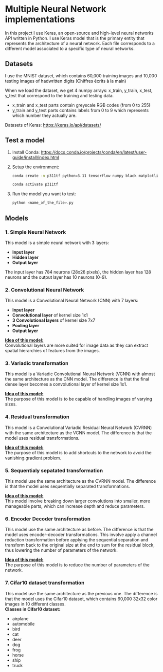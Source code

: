 # Multiple Neural Network implementations

In this project I use Keras, an open-source and high-level neural networks API written in Python. I use Keras model that is the primary entity that represents the architecture of a neural network. Each file corresponds to a different model 
associated to a specific type of neural networks.

## Datasets

I use the MNIST dataset, which contains 60,000 training images and 10,000 testing images of hadwritten digits (Chiffres écrits à la main)

When we load the dataset, we get 4 numpy arrays:
x_train, y_train, x_test, y_test that correspond to the training and testing data.

- x_train and x_test parts contain greyscale RGB codes (from 0 to 255) 
- y_train and y_test parts contains labels from 0 to 9 which represents which number they actually are.

Datasets of Keras: https://keras.io/api/datasets/

## Test a model

1. Install Conda: https://docs.conda.io/projects/conda/en/latest/user-guide/install/index.html

2. Setup the environment:
    ```bash
    conda create -n p311tf python=3.11 tensorflow numpy black matplotlib -c conda-forge

    conda activate p311tf
    ```

3. Run the model you want to test:
    ```bash
    python <name_of_the_file>.py
    ```

## Models

### 1. Simple Neural Network

This model is a simple neural network with 3 layers:
- **Input layer**
- **Hidden layer**
- **Output layer**

The input layer has 784 neurons (28x28 pixels), the hidden layer has 128 neurons and the output layer has 10 neurons (0-9).

### 2. Convolutional Neural Network

This model is a Convolutional Neural Network (CNN) with 7 layers:
- **Input layer**
- **Convolutional layer** of kernel size 1x1
- **3 Convolutional layers** of kernel size 7x7
- **Pooling layer**
- **Output layer**

**<u>Idea of this model:</u>**<br>
Convolutional layers are more suited for image data as they can extract spatial hierarchies of features from the images.

### 3. Variadic transformation

This model is a Variadic Convolutional Neural Network (VCNN) with almost the same architecture as the CNN model. The difference is that the final dense layer becomes a convolutional layer of kernel size 1x1.

**<u>Idea of this model:</u>**<br>
The purpose of this model is to be capable of handling images of varying sizes.

### 4. Residual transformation

This model is a Convolutional Variadic Residual Neural Network (CVRNN) with the same architecture as the VCNN model. The difference is that the model uses residual transformations. 

**<u>Idea of this model:</u>**<br>
The purpose of this model is to add shortcuts to the network to avoid the [vanishing gradient problem](https://en.wikipedia.org/wiki/Vanishing_gradient_problem).

### 5. Sequentialy sepatated transformation

This model use the same architecture as the CVRNN model. The difference is that the model uses sequentially separated transformations. 

**<u>Idea of this model:</u>**<br>
This model involve breaking down larger convolutions into smaller, more manageable parts, which can increase depth and reduce parameters.

### 6. Encoder Decoder transformation

This model use the same architecture as before. The difference is that the model uses encoder-decoder transformations. This involve apply a channel reduction transformation before applying the sequential separation and transform back to the original size at the end to sum for the residual block, thus lowering the number of parameters of the network.

**<u>Idea of this model:</u>**<br>
The purpose of this model is to reduce the number of parameters of the network.

### 7. Cifar10 dataset transformation

This model use the same architecture as the previous one. The difference is that the model uses the Cifar10 dataset, which contains 60,000 32x32 color images in 10 different classes.<br>
**Classes in Cifar10 dataset:** 
- airplane
- automobile
- bird
- cat
- deer
- dog
- frog
- horse
- ship
- truck
